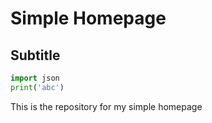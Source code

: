 # Simple Homepage 

## Subtitle

```py
import json
print('abc')
```

This is the repository for my simple homepage
